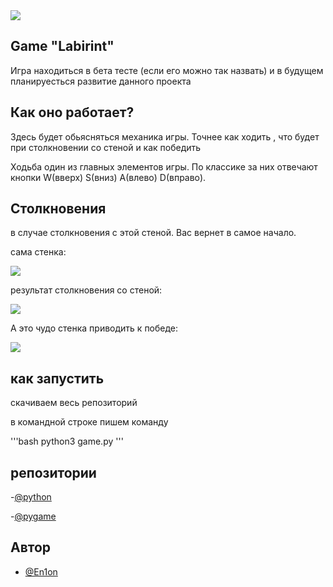 <img src="https://img.shields.io/badge/Language-Python-important" >

## Game "Labirint"
Игра находиться в бета тесте (если его можно так назвать) и в будущем планируесться развитие данного проекта 


## Как оно работает?

Здесь будет обьясняться механика игры. Точнее как ходить , что будет при столкновении со стеной и как победить

Ходьба один из главных элементов игры. По классике за них отвечают кнопки W(вверх) S(вниз) A(влево) D(вправо). 

## Столкновения 

в случае столкновения с этой стеной. Вас вернет в самое начало. 

сама стенка:

<img src="/img/img3">

результат столкновения со стеной:

<img src="/img/img1">


А это чудо стенка приводить к победе:

<img src="/img/img2">





## как запустить

скачиваем весь репозиторий

в командной строке пишем команду

'''bash
python3 game.py
'''




## репозитории 

-[@python](https://www.python.org)

-[@pygame](https://medium.com/@pytoday.python/установка-pygame-305ae355d340)


## Автор

- [@En1on](https://github.com/En1on)



